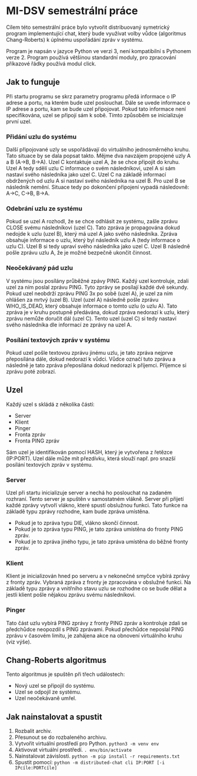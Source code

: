 # MI-DSV semestrální práce
Cílem této semestrální práce bylo vytvořit distribuovaný symetrický program implementující chat, 
který bude využívat volby vůdce (algoritmus Chang-Roberts) k úplnému uspořádání zpráv v systému.

Program je napsán v jazyce Python ve verzi 3, není kompatibilní s Pythonem verze 2. 
Program používá většinou standardní moduly, pro zpracování příkazové řádky používá modul click.

## Jak to funguje
Při startu programu se skrz parametry programu předá informace o IP adrese a portu, na kterém bude uzel poslouchat.
Dále se uvede informace o IP adrese a portu, kam se bude uzel připojovat. 
Pokud tato informace není specifikována, uzel se připojí sám k sobě. 
Tímto způsoběm se inicializuje první uzel.

### Přidání uzlu do systému
Další připojované uzly se uspořádávají do virtuálního jednosměrného kruhu. 
Tato situace by se dala popsat takto. Mějme dva navzájem propojené uzly A a B (A->B, B->A). 
Uzel C kontaktuje uzel A, že se chce připojit do kruhu. 
Uzel A tedy sdělí uzlu C informace o svém následníkovi, uzel A si sám nastaví svého následníka jako uzel C. 
Uzel C na základě informací obdržených od uzlu A si nastaví svého následníka na uzel B. 
Pro uzel B se následník nemění. 
Situace tedy po dokončení připojení vypadá následovně: A->C, C->B, B->A.

### Odebrání uzlu ze systému
Pokud se uzel A rozhodl, že se chce odhlásit ze systému, zašle zprávu CLOSE svému následníkovi (uzel C).
Tato zpráva je propagována dokud nedojde k uzlu (uzel B), který má uzel A jako svého následníka.
Zpráva obsahuje informace o uzlu, který byl následník uzlu A (tedy informace o uzlu C). 
Uzel B si tedy upraví svého následníka jako uzel C. Uzel B následně pošle zprávu uzlu A, že je možné bezpečně ukončit činnost.

### Neočekávaný pád uzlu
V systému jsou posílány průběžné zpávy PING. Každý uzel kontroluje, zdali uzel za ním poslal zprávu PING.
Tyto zprávy se posílají každé dvě sekundy.
Pokud uzel neobdrží zprávu PING 3x po sobě (uzel A), je uzel za ním ohlášen za mrtvý (uzel B).
Uzel (uzel A) následně pošle zprávu WHO_IS_DEAD, který obsahuje informace o tomto uzlu (o uzlu A).
Tato zpráva je v kruhu postupně předávána, dokud zpráva nedorazí k uzlu, který zprávu nemůže doručit dál (uzel C). 
Tento uzel (uzel C) si tedy nastaví svého následníka dle informací ze zprávy na uzel A.

### Posílání textových zpráv v systému
Pokud uzel pošle textovou zprávu jinému uzlu, je tato zpráva nejprve přeposílána dále, dokud nedorazí k vůdci.
Vůdce označí tuto zprávu a následně je tato zpráva přeposílána dokud nedorazí k příjemci. Příjemce si zprávu poté zobrazí.

## Uzel

Každý uzel s skládá z několika částí:
  - Server
  - Klient
  - Pinger
  - Fronta zpráv
  - Fronta PING zpráv

Sám uzel je identifikován pomocí HASH, který je vytvořena z řetězce (IP:PORT). 
Uzel dále může mít přezdívku, která slouží např. pro snazší posílání textových zpráv v systému.

### Server
Uzel při startu inicializuje server a nechá ho poslouchat na zadaném rozhraní. Tento server je spuštěn v samostatném vlákně.
Server při přijetí každé zprávy vytvoří vlákno, které spustí obslužnou funkci.
Tato funkce na základě typu zprávy rozhodne, kam bude zpráva umístěna.

  - Pokud je to zpráva typu DIE, vlákno skončí činnost.
  - Pokud je to zpráva typu PING, je tato zpráva umístěna do fronty PING zpráv.
  - Pokud je to zpráva jiného typu, je tato zpráva umístěna do běžné fronty zpráv.

### Klient
Klient je inicializován hned po serveru a v nekonečné smyčce vybírá zprávy z fronty zpráv.
Vybraná zpráva z fronty je zpracována v obslužné funkci.
Na základě typu zprávy a vnitřního stavu uzlu se rozhodne co se bude dělat 
a jestli klient pošle nějakou zprávu svému následníkovi.

### Pinger
Tato část uzlu vybírá PING zprávy z fronty PING zpráv a kontroluje zdali se předchůdce neopozdil s PING zprávami.
Pokud přechůdce neposlal PING zprávu v časovém limitu, je zahájena akce na obnovení virtuálního kruhu (viz výše).

## Chang-Roberts algoritmus
Tento algoritmus je spuštěn při třech událostech:

  - Nový uzel se připojil do systému.
  - Uzel se odpojil ze systému.
  - Uzel neočekávaně umřel.

## Jak nainstalovat a spustit
1. Rozbalit archiv.
2. Přesunout se do rozbaleného archivu.
3. Vytvořit virtuální prostředí pro Python. ```python3 -m venv env```
4. Aktivovat virtuální prostředí. ```. env/bin/activate```
5. Nainstalovat závislosti. ```python -m pip install -r requirements.txt```
6. Spustit pomocí: ```python -m distributed-chat cli IP:PORT [-i IPcíle:PORTcíle]```


